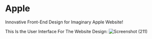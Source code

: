 # Apple
Innovative Front-End Design for Imaginary Apple Website!

This Is the User Interface For The Website Design:
![Screenshot (211)](https://user-images.githubusercontent.com/109034951/181134442-427a1105-fcc1-41f9-b92f-6fb3539d490c.png)
